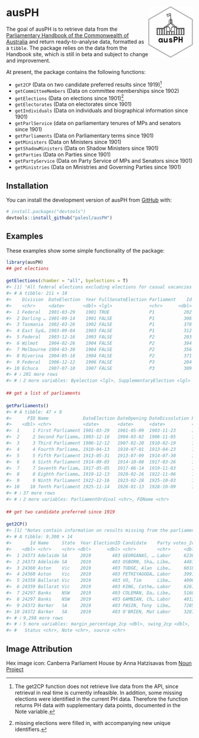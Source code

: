 
<!-- README.md is generated from README.Rmd. Please edit that file -->

# ausPH <img src="man/figures/ausPH_hex_new.png" align="right" height="139"/>

<!-- badges: start -->
<!-- badges: end -->

The goal of ausPH is to retrieve data from the [Parliamentary Handbook
of the Commonwealth of Australia](https://handbook.aph.gov.au/) and
return ready-to-analyse data, formatted as a `tibble`. The package
relies on the data from the Handbook site, which is still in beta and
subject to change and improvement.

At present, the package contains the following functions:

- `get2CP` (Data on two candidate preferred results since 1919)[^1]
- `getCommitteeMembers` (Data on committee memberships since 1902)
- `getElections` (Data on elections since 1901)[^2]
- `getElectorates` (Data on electorates since 1901)
- `getIndividuals` (Data on individuals and biographical information
  since 1901)
- `getParlService` (data on parliamentary tenures of MPs and senators
  since 1901)
- `getParliaments` (Data on Parliamentary terms since 1901)
- `getMinisters` (Data on Ministers since 1901)
- `getShadowMinisters` (Data on Shadow Ministers since 1901)
- `getParties` (Data on Parties since 1901)
- `getPartyService` (Data on Party Service of MPs and Senators since
  1901)
- `getMinistries` (Data on Ministries and Governing Parties since 1901)

## Installation

You can install the development version of ausPH from
[GitHub](https://github.com/) with:

``` r
# install.packages("devtools")
devtools::install_github("palesl/ausPH")
```

## Examples

These examples show some simple functionality of the package:

``` r
library(ausPH) 
## get elections

getElections(chamber = "all", byelections = T)
#> [1] "All federal elections excluding elections for casual vacancies in the Senate"
#> # A tibble: 211 × 10
#>    Division  DateElection  Year FullSenateElection Parliament    Id Reps  Senate
#>    <chr>     <date>       <dbl> <lgl>              <chr>      <dbl> <lgl> <lgl> 
#>  1 Federal   1901-03-29    1901 TRUE               P1           202 TRUE  TRUE  
#>  2 Darling … 1901-09-14    1901 FALSE              P1           306 TRUE  FALSE 
#>  3 Tasmania  1902-03-26    1902 FALSE              P1           378 TRUE  FALSE 
#>  4 East Syd… 1903-09-04    1903 FALSE              P1           312 TRUE  FALSE 
#>  5 Federal   1903-12-16    1903 FALSE              P2           203 TRUE  TRUE  
#>  6 Wilmot    1904-02-26    1904 FALSE              P2           394 TRUE  FALSE 
#>  7 Melbourne 1904-03-30    1904 FALSE              P2           356 TRUE  FALSE 
#>  8 Riverina  1904-05-18    1904 FALSE              P2           371 TRUE  FALSE 
#>  9 Federal   1906-12-12    1906 FALSE              P3           204 TRUE  TRUE  
#> 10 Echuca    1907-07-10    1907 FALSE              P3           309 TRUE  FALSE 
#> # ℹ 201 more rows
#> # ℹ 2 more variables: Byelection <lgl>, SupplementaryElection <lgl>

## get a list of parliaments

getParliaments()
#> # A tibble: 47 × 8
#>      PID Name             DateElection DateOpening DateDissolution ParliamentEnd
#>    <dbl> <chr>            <date>       <date>      <date>          <date>       
#>  1     1 First Parliament 1901-03-29   1901-05-09  1903-11-23      1903-12-15   
#>  2     2 Second Parliame… 1903-12-16   1904-03-02  1906-11-05      1906-12-11   
#>  3     3 Third Parliament 1906-12-12   1907-02-20  1910-02-19      1910-04-12   
#>  4     4 Fourth Parliame… 1910-04-13   1910-07-01  1913-04-23      1913-05-30   
#>  5     5 Fifth Parliament 1913-05-31   1913-07-09  1914-07-30      1914-09-04   
#>  6     6 Sixth Parliament 1914-09-05   1914-10-08  1917-03-26      1917-05-04   
#>  7     7 Seventh Parliam… 1917-05-05   1917-06-14  1919-11-03      1919-12-12   
#>  8     8 Eighth Parliame… 1919-12-13   1920-02-26  1922-11-06      1922-12-15   
#>  9     9 Ninth Parliament 1922-12-16   1923-02-28  1925-10-03      1925-11-13   
#> 10    10 Tenth Parliament 1925-11-14   1926-01-13  1928-10-09      1928-11-16   
#> # ℹ 37 more rows
#> # ℹ 2 more variables: ParliamentOrdinal <chr>, FQName <chr>

## get two candidate preferred since 1919

get2CP()
#> [1] "Notes contain information on results missing from the parliamentary handbook"
#> # A tibble: 9,308 × 14
#>       Id Name     State  Year ElectionID Candidate    Party votes_2cp margin_2cp
#>    <dbl> <chr>    <chr> <dbl>      <dbl> <chr>        <chr>     <dbl>      <dbl>
#>  1 24373 Adelaide SA     2019        403 GEORGANAS, … Labor     62362      17543
#>  2 24373 Adelaide SA     2019        403 OSBORN, Sha… Libe…     44819     -17543
#>  3 24360 Aston    Vic    2019        403 TUDGE, Alan  Libe…     60180      20270
#>  4 24360 Aston    Vic    2019        403 PETHIYAGODA… Labor     39910     -20270
#>  5 24359 Ballarat Vic    2019        403 VO, Tim      Libe…     40068     -22547
#>  6 24359 Ballarat Vic    2019        403 KING, Cathe… Labor     62615      22547
#>  7 24297 Banks    NSW    2019        403 COLEMAN, Da… Libe…     51609      11488
#>  8 24297 Banks    NSW    2019        403 GAMBIAN, Ch… Labor     40121     -11488
#>  9 24372 Barker   SA     2019        403 PASIN, Tony  Libe…     72851      40036
#> 10 24372 Barker   SA     2019        403 O'BRIEN, Mat Labor     32815     -40036
#> # ℹ 9,298 more rows
#> # ℹ 5 more variables: margin_percentage_2cp <dbl>, swing_2cp <dbl>,
#> #   Status <chr>, Note <chr>, source <chr>
```

## Image Attribution

Hex image icon: Canberra Parliament House by Anna Hatzisavas from [Noun
Project](https://thenounproject.com/browse/icons/term/canberra-parliament-house/ "Canberra Parliament House Icons")

[^1]: The get2CP function does not retrieve live data from the API,
    since retrieval in real time is currently infeasible. In addition,
    some missing elections were identified in the current PH data.
    Therefore the function returns PH data *with* supplementary data
    points, documented in the Note variable.

[^2]: missing elections were filled in, with accompanying new unique
    identifiers.
